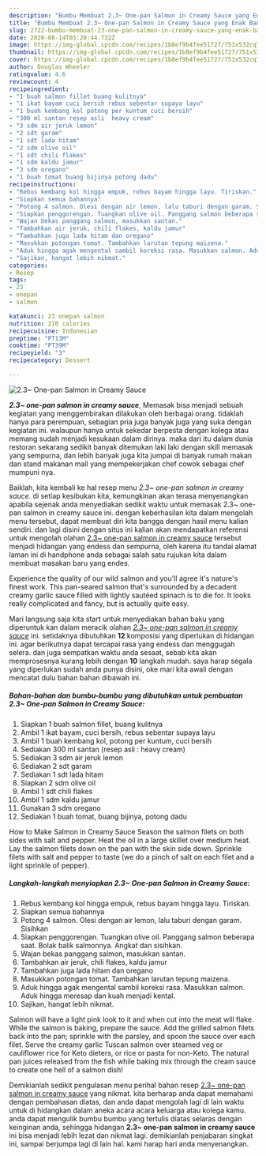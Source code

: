 ```yaml
---
description: "Bumbu Membuat 2.3~ One-pan Salmon in Creamy Sauce yang Enak Banget"
title: "Bumbu Membuat 2.3~ One-pan Salmon in Creamy Sauce yang Enak Banget"
slug: 2722-bumbu-membuat-23-one-pan-salmon-in-creamy-sauce-yang-enak-banget
date: 2020-08-14T03:20:44.732Z
image: https://img-global.cpcdn.com/recipes/1b8ef9b4fee51727/751x532cq70/23-one-pan-salmon-in-creamy-sauce-foto-resep-utama.jpg
thumbnail: https://img-global.cpcdn.com/recipes/1b8ef9b4fee51727/751x532cq70/23-one-pan-salmon-in-creamy-sauce-foto-resep-utama.jpg
cover: https://img-global.cpcdn.com/recipes/1b8ef9b4fee51727/751x532cq70/23-one-pan-salmon-in-creamy-sauce-foto-resep-utama.jpg
author: Douglas Wheeler
ratingvalue: 4.6
reviewcount: 4
recipeingredient:
- "1 buah salmon fillet buang kulitnya"
- "1 ikat bayam cuci bersih rebus sebentar supaya layu"
- "1 buah kembang kol potong per kuntum cuci bersih"
- "300 ml santan resep asli  heavy cream"
- "3 sdm air jeruk lemon"
- "2 sdt garam"
- "1 sdt lada hitam"
- "2 sdm olive oil"
- "1 sdt chili flakes"
- "1 sdm kaldu jamur"
- "3 sdm oregano"
- "1 buah tomat buang bijinya potong dadu"
recipeinstructions:
- "Rebus kembang kol hingga empuk, rebus bayam hingga layu. Tiriskan."
- "Siapkan semua bahannya"
- "Potong 4 salmon. Olesi dengan air lemon, lalu taburi dengan garam. Sisihkan"
- "Siapkan penggorengan. Tuangkan olive oil. Panggang salmon beberapa saat. Bolak balik salmonnya. Angkat dan sisihkan."
- "Wajan bekas panggang salmon, masukkan santan."
- "Tambahkan air jeruk, chili flakes, kaldu jamur"
- "Tambahkan juga lada hitam dan oregano"
- "Masukkan potongan tomat. Tambahkan larutan tepung maizena."
- "Aduk hingga agak mengental sambil koreksi rasa. Masukkan salmon. Aduk hingga meresap dan kuah menjadi kental."
- "Sajikan, hangat lebih nikmat."
categories:
- Resep
tags:
- 23
- onepan
- salmon

katakunci: 23 onepan salmon 
nutrition: 210 calories
recipecuisine: Indonesian
preptime: "PT13M"
cooktime: "PT39M"
recipeyield: "3"
recipecategory: Dessert

---
```



![2.3~ One-pan Salmon in Creamy Sauce](https://img-global.cpcdn.com/recipes/1b8ef9b4fee51727/751x532cq70/23-one-pan-salmon-in-creamy-sauce-foto-resep-utama.jpg)

<b><i>2.3~ one-pan salmon in creamy sauce</i></b>, Memasak bisa menjadi sebuah kegiatan yang menggembirakan dilakukan oleh berbagai orang. tidaklah hanya para perempuan, sebagian pria juga banyak juga yang suka dengan kegiatan ini. walaupun hanya untuk sekedar berpesta dengan kolega atau memang sudah menjadi kesukaan dalam dirinya. maka dari itu dalam dunia restoran sekarang sedikit banyak ditemukan laki laki dengan skill memasak yang sempurna, dan lebih banyak juga kita jumpai di banyak rumah makan dan stand makanan mall yang mempekerjakan chef cowok sebagai chef mumpuni nya.

Baiklah, kita kembali ke hal resep menu <i>2.3~ one-pan salmon in creamy sauce</i>. di setiap kesibukan kita, kemungkinan akan terasa menyenangkan apabila sejenak anda menyediakan sedikit waktu untuk memasak 2.3~ one-pan salmon in creamy sauce ini. dengan keberhasilan kita dalam mengolah menu tersebut, dapat membuat diri kita bangga dengan hasil menu kalian sendiri. dan lagi disini dengan situs ini kalian akan mendapatkan referensi untuk mengolah olahan <u>2.3~ one-pan salmon in creamy sauce</u> tersebut menjadi hidangan yang endess dan sempurna, oleh karena itu tandai alamat laman ini di handphone anda sebagai salah satu rujukan kita dalam membuat masakan baru yang endes.

Experience the quality of our wild salmon and you&#39;ll agree it&#39;s nature&#39;s finest work. This pan-seared salmon that&#39;s surrounded by a decadent creamy garlic sauce filled with lightly sautéed spinach is to die for. It looks really complicated and fancy, but is actually quite easy.


Mari langsung saja kita start untuk menyediakan bahan baku yang diperuntuk kan dalam meracik olahan <u><i>2.3~ one-pan salmon in creamy sauce</i></u> ini. setidaknya dibutuhkan <b>12</b> komposisi yang diperlukan di hidangan ini. agar berikutnya dapat tercapai rasa yang endess dan menggugah selera. dan juga sempatkan waktu anda sesaat, sebab kita akan memprosesnya kurang lebih dengan <b>10</b> langkah mudah. saya harap segala yang diperlukan sudah anda punya disini, oke mari kita awali dengan mencatat dulu bahan bahan dibawah ini.

<!--inarticleads1-->

##### Bahan-bahan dan bumbu-bumbu yang dibutuhkan untuk pembuatan 2.3~ One-pan Salmon in Creamy Sauce:

1. Siapkan 1 buah salmon fillet, buang kulitnya
1. Ambil 1 ikat bayam, cuci bersih, rebus sebentar supaya layu
1. Ambil 1 buah kembang kol, potong per kuntum, cuci bersih
1. Sediakan 300 ml santan (resep asli : heavy cream)
1. Sediakan 3 sdm air jeruk lemon
1. Sediakan 2 sdt garam
1. Sediakan 1 sdt lada hitam
1. Siapkan 2 sdm olive oil
1. Ambil 1 sdt chili flakes
1. Ambil 1 sdm kaldu jamur
1. Gunakan 3 sdm oregano
1. Sediakan 1 buah tomat, buang bijinya, potong dadu


How to Make Salmon in Creamy Sauce Season the salmon filets on both sides with salt and pepper. Heat the oil in a large skillet over medium heat. Lay the salmon filets down on the pan with the skin side down. Sprinkle filets with salt and pepper to taste (we do a pinch of salt on each filet and a light sprinkle of pepper). 

<!--inarticleads2-->

##### Langkah-langkah menyiapkan 2.3~ One-pan Salmon in Creamy Sauce:

1. Rebus kembang kol hingga empuk, rebus bayam hingga layu. Tiriskan.
1. Siapkan semua bahannya
1. Potong 4 salmon. Olesi dengan air lemon, lalu taburi dengan garam. Sisihkan
1. Siapkan penggorengan. Tuangkan olive oil. Panggang salmon beberapa saat. Bolak balik salmonnya. Angkat dan sisihkan.
1. Wajan bekas panggang salmon, masukkan santan.
1. Tambahkan air jeruk, chili flakes, kaldu jamur
1. Tambahkan juga lada hitam dan oregano
1. Masukkan potongan tomat. Tambahkan larutan tepung maizena.
1. Aduk hingga agak mengental sambil koreksi rasa. Masukkan salmon. Aduk hingga meresap dan kuah menjadi kental.
1. Sajikan, hangat lebih nikmat.


Salmon will have a light pink look to it and when cut into the meat will flake. While the salmon is baking, prepare the sauce. Add the grilled salmon filets back into the pan; sprinkle with the parsley, and spoon the sauce over each filet. Serve the creamy garlic Tuscan salmon over steamed veg or cauliflower rice for Keto dieters, or rice or pasta for non-Keto. The natural pan juices released from the fish while baking mix through the cream sauce to create one hell of a salmon dish! 

Demikianlah sedikit pengulasan menu perihal bahan resep <u>2.3~ one-pan salmon in creamy sauce</u> yang nikmat. kita berharap anda dapat memahami dengan pembahasan diatas, dan anda dapat mengolah lagi di lain waktu untuk di hidangkan dalam aneka acara acara keluarga atau kolega kamu. anda dapat mengulik bumbu bumbu yang tertulis diatas selaras dengan keinginan anda, sehingga hidangan <b>2.3~ one-pan salmon in creamy sauce</b> ini bisa menjadi lebih lezat dan nikmat lagi. demikianlah penjabaran singkat ini, sampai berjumpa lagi di lain hal. kami harap hari anda menyenangkan.
